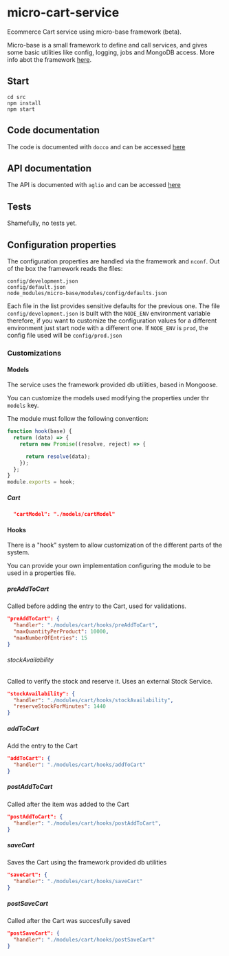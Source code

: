 # micro-cart-service

Ecommerce Cart service using micro-base framework (beta).

Micro-base is a small framework to define and call services, and gives some basic utilities like config, logging, jobs and MongoDB access.
More info abot the framework [here](https://github.com/ncornag/micro-base/tree/develop).

## Start

```
cd src
npm install
npm start
```

## Code documentation

The code is documented with `docco` and can be accessed [here](https://rawgit.com/ncornag/micro-cart-service/develop/docs/code/index.js.html)

## API documentation

The API is documented with `aglio` and can be accessed [here](https://rawgit.com/ncornag/micro-cart-service/develop/docs/api/index.html)

## Tests

Shamefully, no tests yet.

## Configuration properties

The configuration properties are handled via the framework and `nconf`. Out of the box the framework reads the files:

```
config/development.json
config/default.json
node_modules/micro-base/modules/config/defaults.json
```

Each file in the list provides sensitive defaults for the previous one.
The file `config/development.json` is built with the `NODE_ENV` environment variable therefore, if you want to customize the configuration values for a different environment just start node with a different one.
If `NODE_ENV` is `prod`, the config file used will be `config/prod.json`

### Customizations

#### Models

The service uses the framework provided db utilities, based in Mongoose.

You can customize the models used modifying the properties under thr `models` key.

The module must follow the following convention:

```javascript
function hook(base) {
  return (data) => {
    return new Promise((resolve, reject) => {

      return resolve(data);
    });
  };
}
module.exports = hook;
```

##### Cart

```json
  "cartModel": "./models/cartModel"
```

#### Hooks

There is a "hook" system to allow customization of the different parts of the system.

You can provide your own implementation configuring the module to be used in a properties file.

##### preAddToCart

Called before adding the entry to the Cart, used for validations.

```json
"preAddToCart": {
  "handler": "./modules/cart/hooks/preAddToCart",
  "maxQuantityPerProduct": 10000,
  "maxNumberOfEntries": 15
}
```

###### stockAvailability

Called to verify the stock and reserve it. Uses an external Stock Service.

```json
"stockAvailability": {
  "handler": "./modules/cart/hooks/stockAvailability",
  "reserveStockForMinutes": 1440
}
```

##### addToCart

Add the entry to the Cart

```json
"addToCart": {
  "handler": "./modules/cart/hooks/addToCart"
}
```

##### postAddToCart

Called after the item was added to the Cart

```json
"postAddToCart": {
  "handler": "./modules/cart/hooks/postAddToCart",
}
```

##### saveCart

Saves the Cart using the framework provided db utilities

```json
"saveCart": {
  "handler": "./modules/cart/hooks/saveCart"
}
```

##### postSaveCart

Called after the Cart was succesfully saved

```json
"postSaveCart": {
  "handler": "./modules/cart/hooks/postSaveCart"
}
```
